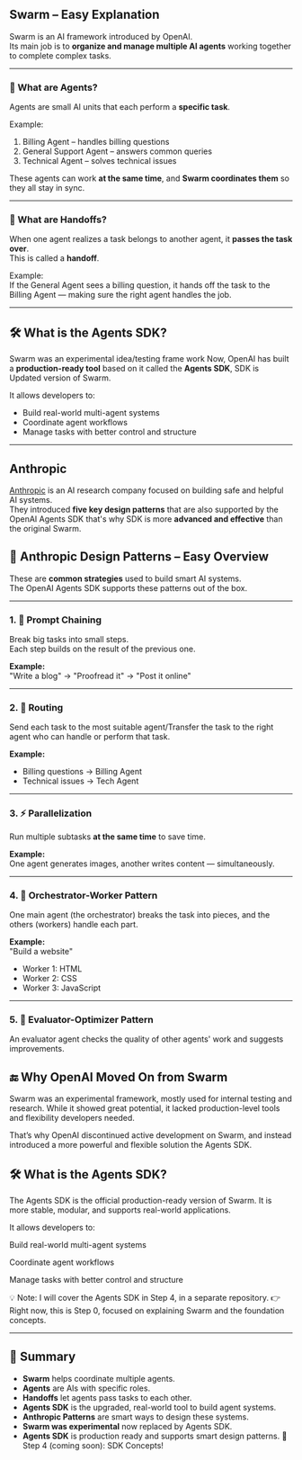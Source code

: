 ## Swarm – Easy Explanation

Swarm is an AI framework introduced by OpenAI.  
Its main job is to **organize and manage multiple AI agents** working together to complete complex tasks.

---

### 🤖 What are Agents?

Agents are small AI units that each perform a **specific task**.

Example:
1. Billing Agent – handles billing questions  
2. General Support Agent – answers common queries  
3. Technical Agent – solves technical issues

These agents can work **at the same time**, and **Swarm coordinates them** so they all stay in sync.

---

### 🔁 What are Handoffs?

When one agent realizes a task belongs to another agent, it **passes the task over**.  
This is called a **handoff**.

Example:  
If the General Agent sees a billing question, it hands off the task to the Billing Agent — making sure the right agent handles the job.

---

## 🛠️ What is the Agents SDK?

Swarm was an experimental idea/testing frame work 
Now, OpenAI has built a **production-ready tool** based on it called the **Agents SDK**, SDK is Updated version of Swarm.

It allows developers to:
- Build real-world multi-agent systems  
- Coordinate agent workflows  
- Manage tasks with better control and structure

---

## Anthropic 


[Anthropic](https://www.anthropic.com) is an AI research company focused on building safe and helpful AI systems.  
They introduced **five key design patterns** that are also supported by the OpenAI Agents SDK that's why SDK is more **advanced and effective** than the original Swarm.


## 🧩 Anthropic Design Patterns – Easy Overview

These are **common strategies** used to build smart AI systems.  
The OpenAI Agents SDK supports these patterns out of the box.

---

### 1. 🔗 Prompt Chaining  
Break big tasks into small steps.  
Each step builds on the result of the previous one.

**Example:**  
"Write a blog" → "Proofread it" → "Post it online"

---

### 2. 🔀 Routing  
Send each task to the most suitable agent/Transfer the task to the right agent who can handle or perform that task.

**Example:**  
- Billing questions → Billing Agent  
- Technical issues → Tech Agent

---

### 3. ⚡ Parallelization  
Run multiple subtasks **at the same time** to save time.

**Example:**  
One agent generates images, another writes content — simultaneously.

---

### 4. 🎯 Orchestrator-Worker Pattern  
One main agent (the orchestrator) breaks the task into pieces, and the others (workers) handle each part.

**Example:**  
"Build a website"  
- Worker 1: HTML  
- Worker 2: CSS  
- Worker 3: JavaScript

---

### 5. 🧪 Evaluator-Optimizer Pattern  
An evaluator agent checks the quality of other agents' work and suggests improvements.

## 🔚 Why OpenAI Moved On from Swarm

Swarm was an experimental framework, mostly used for internal testing and research.
While it showed great potential, it lacked production-level tools and flexibility developers needed.

That’s why OpenAI discontinued active development on Swarm, and instead introduced a more powerful and flexible solution the Agents SDK.

## 🛠️ What is the Agents SDK?

The Agents SDK is the official production-ready version of Swarm.
It is more stable, modular, and supports real-world applications.

It allows developers to:

Build real-world multi-agent systems

Coordinate agent workflows

Manage tasks with better control and structure

💡 Note: I will cover the Agents SDK in Step 4, in a separate repository.
👉 Right now, this is Step 0, focused on explaining Swarm and the foundation concepts.


---

## 📌 Summary

- **Swarm** helps coordinate multiple agents.  
- **Agents** are AIs with specific roles.  
- **Handoffs** let agents pass tasks to each other.  
- **Agents SDK** is the upgraded, real-world tool to build agent systems.  
- **Anthropic Patterns** are smart ways to design these systems.
- **Swarm was experimental** now replaced by Agents SDK.
- **Agents SDK** is production ready and supports smart design patterns.
📂 Step 4 (coming soon): SDK Concepts!


